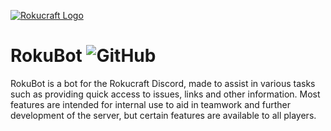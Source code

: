 [![Rokucraft Logo](https://s3.amazonaws.com/files.enjin.com/765924/enjin_banner_new.png)](https://www.rokucraft.com/)

# RokuBot ![GitHub](https://img.shields.io/github/license/Aikovdp/RokuBot)


RokuBot is a bot for the  Rokucraft Discord, made to assist in various tasks such as providing quick access to issues, links and other information. Most features are intended for internal use to aid in teamwork and further development of the server, but certain features are available to all players.
